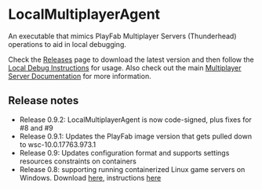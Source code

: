 # LocalMultiplayerAgent
An executable that mimics PlayFab Multiplayer Servers (Thunderhead) operations to aid in local debugging.

Check the [Releases](https://github.com/PlayFab/LocalMultiplayerAgent/releases) page to download the latest version and then follow the [Local Debug Instructions](https://docs.microsoft.com/en-us/gaming/playfab/features/multiplayer/servers/locally-debugging-game-servers-and-integration-with-playfab) for usage. Also check out the main [Multiplayer Server Documentation](https://docs.microsoft.com/en-us/gaming/playfab/features/multiplayer/servers/) for more information.

## Release notes
- Release 0.9.2: LocalMultiplayerAgent is now code-signed, plus fixes for #8 and #9
- Release 0.9.1: Updates the PlayFab image version that gets pulled down to wsc-10.0.17763.973.1
- Release 0.9: Updates configuration format and supports settings resources constraints on containers
- Release 0.8: supporting running containerized Linux game servers on Windows. Download [here](https://github.com/PlayFab/LocalMultiplayerAgent/releases/tag/v0.8), instructions [here](linuxContainersOnWindows.md)

